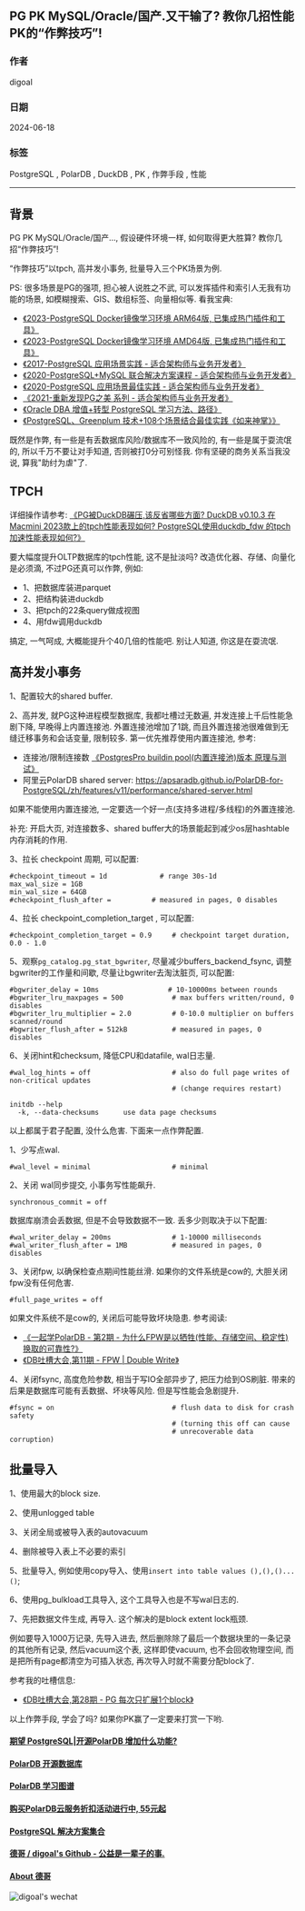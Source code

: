 ## PG PK MySQL/Oracle/国产.又干输了? 教你几招性能PK的“作弊技巧”!   
                     
### 作者                                            
digoal                                            
                                            
### 日期                                            
2024-06-18                                 
                                            
### 标签                           
PostgreSQL , PolarDB , DuckDB , PK , 作弊手段 , 性能  
                                            
----                                            
                                            
## 背景      
  
  
PG PK MySQL/Oracle/国产..., 假设硬件环境一样, 如何取得更大胜算? 教你几招“作弊技巧”!    
  
“作弊技巧”以tpch, 高并发小事务, 批量导入三个PK场景为例.    
  
PS: 很多场景是PG的强项, 担心被人说胜之不武, 可以发挥插件和索引人无我有功能的场景, 如模糊搜索、GIS、数组标签、向量相似等. 看我宝典:   
- [《2023-PostgreSQL Docker镜像学习环境 ARM64版, 已集成热门插件和工具》](../202308/20230814_02.md)       
- [《2023-PostgreSQL Docker镜像学习环境 AMD64版, 已集成热门插件和工具》](../202307/20230710_03.md)    
- [《2017-PostgreSQL 应用场景实践 - 适合架构师与业务开发者》](../201805/20180524_02.md)    
- [《2020-PostgreSQL+MySQL 联合解决方案课程 - 适合架构师与业务开发者》](../202001/20200118_02.md)    
- [《2020-PostgreSQL 应用场景最佳实践 - 适合架构师与业务开发者》](../202009/20200903_02.md)    
- [《2021-重新发现PG之美 系列 - 适合架构师与业务开发者》](../202105/20210526_02.md)    
- [《Oracle DBA 增值+转型 PostgreSQL 学习方法、路径》](../201804/20180425_01.md)     
- [《PostgreSQL、Greenplum 技术+108个场景结合最佳实践《如来神掌》》](../201706/20170601_02.md)      
  
既然是作弊, 有一些是有丢数据库风险/数据库不一致风险的, 有一些是属于耍流氓的, 所以千万不要让对手知道, 否则被打0分可别怪我. 你有坚硬的商务关系当我没说, 算我"助纣为虐"了.    
  
## TPCH  
详细操作请参考: [《PG被DuckDB碾压,该反省哪些方面? DuckDB v0.10.3 在Macmini 2023款上的tpch性能表现如何? PostgreSQL使用duckdb_fdw 的tpch加速性能表现如何?》](../202405/20240525_01.md)    
  
要大幅度提升OLTP数据库的tpch性能, 这不是扯淡吗? 改造优化器、存储、向量化是必须滴, 不过PG还真可以作弊, 例如:  
- 1、把数据库装进parquet  
- 2、把结构装进duckdb  
- 3、把tpch的22条query做成视图  
- 4、用fdw调用duckdb  
  
搞定, 一气呵成, 大概能提升个40几倍的性能吧.  别让人知道, 你这是在耍流氓.    
  
## 高并发小事务  
1、配置较大的shared buffer.  
  
2、高并发, 就PG这种进程模型数据库, 我都吐槽过无数遍, 并发连接上千后性能急剧下降, 早晚得上内置连接池. 外置连接池增加了1跳, 而且外置连接池很难做到无缝迁移事务和会话变量, 限制较多. 第一优先推荐使用内置连接池, 参考:   
- 连接池/限制连接数 [《PostgresPro buildin pool(内置连接池)版本 原理与测试》](../201805/20180521_03.md)     
- 阿里云PolarDB shared server: https://apsaradb.github.io/PolarDB-for-PostgreSQL/zh/features/v11/performance/shared-server.html  
  
如果不能使用内置连接池, 一定要选一个好一点(支持多进程/多线程)的外置连接池.    
   
补充: 开启大页, 对连接数多、shared buffer大的场景能起到减少os层hashtable内存消耗的作用.   
  
3、拉长 checkpoint 周期, 可以配置:   
```  
#checkpoint_timeout = 1d             # range 30s-1d  
max_wal_size = 1GB  
min_wal_size = 64GB  
#checkpoint_flush_after =          # measured in pages, 0 disables  
```  
  
4、拉长 checkpoint_completion_target , 可以配置:  
```  
#checkpoint_completion_target = 0.9     # checkpoint target duration, 0.0 - 1.0  
```   
  
5、观察`pg_catalog.pg_stat_bgwriter`, 尽量减少buffers_backend_fsync, 调整bgwriter的工作量和间歇, 尽量让bgwriter去淘汰脏页, 可以配置:  
```  
#bgwriter_delay = 10ms                 # 10-10000ms between rounds  
#bgwriter_lru_maxpages = 500            # max buffers written/round, 0 disables  
#bgwriter_lru_multiplier = 2.0          # 0-10.0 multiplier on buffers scanned/round  
#bgwriter_flush_after = 512kB           # measured in pages, 0 disables  
```  
  
6、关闭hint和checksum, 降低CPU和datafile, wal日志量.   
```  
#wal_log_hints = off                    # also do full page writes of non-critical updates  
                                        # (change requires restart)  
```  
  
```  
initdb --help  
  -k, --data-checksums      use data page checksums  
```  
  
以上都属于君子配置, 没什么危害. 下面来一点作弊配置.    
  
1、少写点wal.    
```  
#wal_level = minimal                    # minimal  
```  
  
2、关闭 wal同步提交, 小事务写性能飙升.    
```  
synchronous_commit = off  
```  
  
数据库崩溃会丢数据, 但是不会导致数据不一致. 丢多少则取决于以下配置:    
```  
#wal_writer_delay = 200ms               # 1-10000 milliseconds  
#wal_writer_flush_after = 1MB           # measured in pages, 0 disables  
```  
  
3、关闭fpw, 以确保检查点期间性能丝滑. 如果你的文件系统是cow的, 大胆关闭fpw没有任何危害.   
```  
#full_page_writes = off  
```  
  
如果文件系统不是cow的, 关闭后可能导致坏块隐患. 参考阅读:   
- [《一起学PolarDB - 第2期 - 为什么FPW是以牺牲(性能、存储空间、稳定性)换取的可靠性?》](../202112/20211228_02.md)    
- [《DB吐槽大会,第11期 - FPW | Double Write》](../202108/20210830_02.md)    
  
4、关闭fsync, 高度危险参数, 相当于写IO全部异步了, 把压力给到OS刷脏. 带来的后果是数据库可能有丢数据、坏块等风险. 但是写性能会急剧提升.      
```  
#fsync = on                             # flush data to disk for crash safety  
                                        # (turning this off can cause  
                                        # unrecoverable data corruption)  
```  
  
## 批量导入  
1、使用最大的block size.  
  
2、使用unlogged table  
  
3、关闭全局或被导入表的autovacuum  
  
4、删除被导入表上不必要的索引  
  
5、批量导入, 例如使用copy导入、使用`insert into table values (),(),()...()`;   
  
6、使用pg_bulkload工具导入, 这个工具导入也是不写wal日志的.    
  
7、先把数据文件生成, 再导入. 这个解决的是block extent lock瓶颈.    
  
例如要导入1000万记录, 先导入进去, 然后删除除了最后一个数据块里的一条记录的其他所有记录, 然后vacuum这个表, 这样即使vacuum, 也不会回收物理空间, 而是把所有page都清空为可插入状态, 再次导入时就不需要分配block了.  
  
参考我的吐槽信息:  
- [《DB吐槽大会,第28期 - PG 每次只扩展1个block》](../202109/20210903_03.md)    
  
以上作弊手段, 学会了吗? 如果你PK赢了一定要来打赏一下哟.    
    
    
  
#### [期望 PostgreSQL|开源PolarDB 增加什么功能?](https://github.com/digoal/blog/issues/76 "269ac3d1c492e938c0191101c7238216")
  
  
#### [PolarDB 开源数据库](https://openpolardb.com/home "57258f76c37864c6e6d23383d05714ea")
  
  
#### [PolarDB 学习图谱](https://www.aliyun.com/database/openpolardb/activity "8642f60e04ed0c814bf9cb9677976bd4")
  
  
#### [购买PolarDB云服务折扣活动进行中, 55元起](https://www.aliyun.com/activity/new/polardb-yunparter?userCode=bsb3t4al "e0495c413bedacabb75ff1e880be465a")
  
  
#### [PostgreSQL 解决方案集合](../201706/20170601_02.md "40cff096e9ed7122c512b35d8561d9c8")
  
  
#### [德哥 / digoal's Github - 公益是一辈子的事.](https://github.com/digoal/blog/blob/master/README.md "22709685feb7cab07d30f30387f0a9ae")
  
  
#### [About 德哥](https://github.com/digoal/blog/blob/master/me/readme.md "a37735981e7704886ffd590565582dd0")
  
  
![digoal's wechat](../pic/digoal_weixin.jpg "f7ad92eeba24523fd47a6e1a0e691b59")
  
